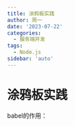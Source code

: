 ```yaml
---
title: 涂鸦板实践
author: 周一
date: '2023-07-22'
categories:
  - 服务端开发
tags:
  - Node.js
sidebar: 'auto'
---
```






# 涂鸦板实践



babel的作用：

